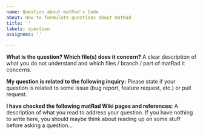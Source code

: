 ```yaml
---
name: Question about matRad's Code
about: How to formulate questions about matRad
title: ''
labels: question
assignees: ''

---
```


**What is the question? Which file(s) does it concern?**
A clear description of what you do not understand and which files / branch / part of matRad it concerns.

**My question is related to the following inquiry:**
Please state if your question is related to some issue (bug report, feature request, etc.) or pull request.

**I have checked the following matRad Wiki pages and references:**
A description of what you read to address your question. If you have nothing to write here, you should maybe think about reading up on some stuff before asking a question...

